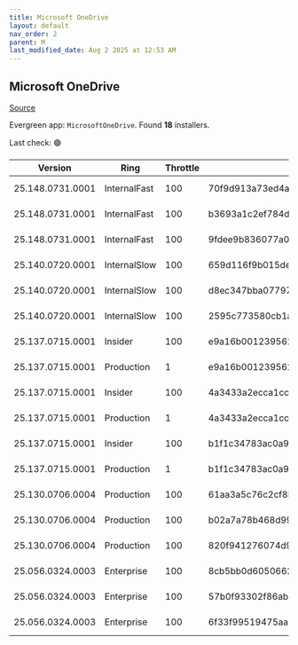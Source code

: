 ```yaml
---
title: Microsoft OneDrive
layout: default
nav_order: 2
parent: M
last_modified_date: Aug 2 2025 at 12:53 AM
---
```


## Microsoft OneDrive

[Source](https://onedrive.live.com/)

Evergreen app: `MicrosoftOneDrive`. Found **18** installers.

Last check: 🟢

| Version          | Ring         | Throttle | Sha256                                                           | Architecture | Type | URI                                                                                                                                                                  |
| ---------------- | ------------ | -------- | ---------------------------------------------------------------- | ------------ | ---- | -------------------------------------------------------------------------------------------------------------------------------------------------------------------- |
| 25.148.0731.0001 | InternalFast | 100      | 70f9d913a73ed4a9ff5d6242b6b83477339e62740143948df8af40490559ba03 | ARM64        | exe  | [https://oneclient.sfx.ms/Win/Installers/25.148.0731.0001/arm64/OneDriveSetup.exe](https://oneclient.sfx.ms/Win/Installers/25.148.0731.0001/arm64/OneDriveSetup.exe) |
| 25.148.0731.0001 | InternalFast | 100      | b3693a1c2ef784dff90e85ecb28b9f368c336a986ca69f9347a238d7a559ba25 | x64          | exe  | [https://oneclient.sfx.ms/Win/Installers/25.148.0731.0001/amd64/OneDriveSetup.exe](https://oneclient.sfx.ms/Win/Installers/25.148.0731.0001/amd64/OneDriveSetup.exe) |
| 25.148.0731.0001 | InternalFast | 100      | 9fdee9b836077a043cfde21ffe20b835bdc65b3386f3f1dc3dc2aa7aa5c4fff9 | x86          | exe  | [https://oneclient.sfx.ms/Win/Installers/25.148.0731.0001/OneDriveSetup.exe](https://oneclient.sfx.ms/Win/Installers/25.148.0731.0001/OneDriveSetup.exe)             |
| 25.140.0720.0001 | InternalSlow | 100      | 659d116f9b015def60ccc445751b650f84d9f76166475393fbd346079c492278 | ARM64        | exe  | [https://oneclient.sfx.ms/Win/Installers/25.140.0720.0001/arm64/OneDriveSetup.exe](https://oneclient.sfx.ms/Win/Installers/25.140.0720.0001/arm64/OneDriveSetup.exe) |
| 25.140.0720.0001 | InternalSlow | 100      | d8ec347bba077979887009b19a144722dd25e940666615c9c8e2ededd0332c65 | x64          | exe  | [https://oneclient.sfx.ms/Win/Installers/25.140.0720.0001/amd64/OneDriveSetup.exe](https://oneclient.sfx.ms/Win/Installers/25.140.0720.0001/amd64/OneDriveSetup.exe) |
| 25.140.0720.0001 | InternalSlow | 100      | 2595c773580cb1ae52ec8d25a2d83a9e993be0b6a67afef5ca2e4e5e40af4fe2 | x86          | exe  | [https://oneclient.sfx.ms/Win/Installers/25.140.0720.0001/OneDriveSetup.exe](https://oneclient.sfx.ms/Win/Installers/25.140.0720.0001/OneDriveSetup.exe)             |
| 25.137.0715.0001 | Insider      | 100      | e9a16b00123956210e8dbfe151af31895a839d3921d5704ad881f81fbdc1ec9b | ARM64        | exe  | [https://oneclient.sfx.ms/Win/Installers/25.137.0715.0001/arm64/OneDriveSetup.exe](https://oneclient.sfx.ms/Win/Installers/25.137.0715.0001/arm64/OneDriveSetup.exe) |
| 25.137.0715.0001 | Production   | 1        | e9a16b00123956210e8dbfe151af31895a839d3921d5704ad881f81fbdc1ec9b | ARM64        | exe  | [https://oneclient.sfx.ms/Win/Installers/25.137.0715.0001/arm64/OneDriveSetup.exe](https://oneclient.sfx.ms/Win/Installers/25.137.0715.0001/arm64/OneDriveSetup.exe) |
| 25.137.0715.0001 | Insider      | 100      | 4a3433a2ecca1cc2fb943e862d8248ba09eac49a83734176677ce7d27e3c9c6d | x64          | exe  | [https://oneclient.sfx.ms/Win/Installers/25.137.0715.0001/amd64/OneDriveSetup.exe](https://oneclient.sfx.ms/Win/Installers/25.137.0715.0001/amd64/OneDriveSetup.exe) |
| 25.137.0715.0001 | Production   | 1        | 4a3433a2ecca1cc2fb943e862d8248ba09eac49a83734176677ce7d27e3c9c6d | x64          | exe  | [https://oneclient.sfx.ms/Win/Installers/25.137.0715.0001/amd64/OneDriveSetup.exe](https://oneclient.sfx.ms/Win/Installers/25.137.0715.0001/amd64/OneDriveSetup.exe) |
| 25.137.0715.0001 | Insider      | 100      | b1f1c34783ac0a98b97e979544cd889ac6f42e4ad0110d6593d4f3ba6b289f46 | x86          | exe  | [https://oneclient.sfx.ms/Win/Installers/25.137.0715.0001/OneDriveSetup.exe](https://oneclient.sfx.ms/Win/Installers/25.137.0715.0001/OneDriveSetup.exe)             |
| 25.137.0715.0001 | Production   | 1        | b1f1c34783ac0a98b97e979544cd889ac6f42e4ad0110d6593d4f3ba6b289f46 | x86          | exe  | [https://oneclient.sfx.ms/Win/Installers/25.137.0715.0001/OneDriveSetup.exe](https://oneclient.sfx.ms/Win/Installers/25.137.0715.0001/OneDriveSetup.exe)             |
| 25.130.0706.0004 | Production   | 100      | 61aa3a5c76c2cf8b21f88cc3ab790eb3b73988818d04d4383093f684b70a2589 | ARM64        | exe  | [https://oneclient.sfx.ms/Win/Installers/25.130.0706.0004/arm64/OneDriveSetup.exe](https://oneclient.sfx.ms/Win/Installers/25.130.0706.0004/arm64/OneDriveSetup.exe) |
| 25.130.0706.0004 | Production   | 100      | b02a7a78b468d99aa1077fa6deeb48e422a3a9d37e076340bffbf0bd7d91c88e | x64          | exe  | [https://oneclient.sfx.ms/Win/Installers/25.130.0706.0004/amd64/OneDriveSetup.exe](https://oneclient.sfx.ms/Win/Installers/25.130.0706.0004/amd64/OneDriveSetup.exe) |
| 25.130.0706.0004 | Production   | 100      | 820f941276074d927fb521f20215c4454abd71c69382dd894cc161e82ca95da8 | x86          | exe  | [https://oneclient.sfx.ms/Win/Installers/25.130.0706.0004/OneDriveSetup.exe](https://oneclient.sfx.ms/Win/Installers/25.130.0706.0004/OneDriveSetup.exe)             |
| 25.056.0324.0003 | Enterprise   | 100      | 8cb5bb0d6050662f0c1a469bab1809d00b68f6e31006a688d6f59c52adeefcf2 | ARM64        | exe  | [https://oneclient.sfx.ms/Win/Installers/25.056.0324.0003/arm64/OneDriveSetup.exe](https://oneclient.sfx.ms/Win/Installers/25.056.0324.0003/arm64/OneDriveSetup.exe) |
| 25.056.0324.0003 | Enterprise   | 100      | 57b0f93302f86abe533e26df3b402eb5bb0cf51bb1fb4eeff7e1da4b78f13af1 | x64          | exe  | [https://oneclient.sfx.ms/Win/Installers/25.056.0324.0003/amd64/OneDriveSetup.exe](https://oneclient.sfx.ms/Win/Installers/25.056.0324.0003/amd64/OneDriveSetup.exe) |
| 25.056.0324.0003 | Enterprise   | 100      | 6f33f99519475aa6cabebd306f336afea4ad15dfc19f226fd550a146ea1ca53e | x86          | exe  | [https://oneclient.sfx.ms/Win/Installers/25.056.0324.0003/OneDriveSetup.exe](https://oneclient.sfx.ms/Win/Installers/25.056.0324.0003/OneDriveSetup.exe)             |
